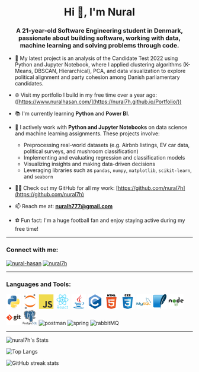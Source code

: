 <h1 align="center">Hi 👋, I'm Nural</h1>
<h3 align="center">A 21-year-old Software Engineering student in Denmark, passionate about building software, working with data, machine learning and solving problems through code.</h3>

- 🔭 My latest project is an analysis of the Candidate Test 2022 using Python and Jupyter Notebook, where I applied clustering algorithms (K-Means, DBSCAN, Hierarchical), PCA, and data visualization to explore political alignment and party cohesion among Danish parliamentary candidates.

- 🌐 Visit my portfolio I build in my free time over a year ago: ([https://www.nuralhasan.com/](https://nural7h.github.io/Portfolio/))

- 📚 I'm currently learning **Python** and **Power BI**.

- 🧠 I actively work with **Python and Jupyter Notebooks** on data science and machine learning assignments. These projects involve:
  - Preprocessing real-world datasets (e.g. Airbnb listings, EV car data, political surveys, and mushroom classification)
  - Implementing and evaluating regression and classification models
  - Visualizing insights and making data-driven decisions
  - Leveraging libraries such as `pandas`, `numpy`, `matplotlib`, `scikit-learn`, and `seaborn`

- 👨‍💻 Check out my GitHub for all my work: [https://github.com/nural7h](https://github.com/nural7h)

- 📫 Reach me at: **nuralh777@gmail.com**

- ⚽ Fun fact: I'm a huge football fan and enjoy staying active during my free time!

---

<h3 align="left">Connect with me:</h3>
<p align="left">
<a href="https://linkedin.com/in/nural-hasan" target="blank"><img align="center" src="https://raw.githubusercontent.com/rahuldkjain/github-profile-readme-generator/master/src/images/icons/Social/linked-in-alt.svg" alt="nural-hasan" height="30" width="40" /></a>
<a href="https://instagram.com/nural7h" target="blank"><img align="center" src="https://raw.githubusercontent.com/rahuldkjain/github-profile-readme-generator/master/src/images/icons/Social/instagram.svg" alt="nural7h" height="30" width="40" /></a>
</p>

---

<h3 align="left">Languages and Tools:</h3>
<p align="left">
  <img src="https://raw.githubusercontent.com/devicons/devicon/master/icons/python/python-original.svg" alt="python" width="40" height="40"/>
  <img src="https://raw.githubusercontent.com/devicons/devicon/master/icons/jupyter/jupyter-original.svg" alt="jupyter" width="40" height="40"/>
  <img src="https://raw.githubusercontent.com/devicons/devicon/master/icons/javascript/javascript-original.svg" alt="javascript" width="40" height="40"/>
  <img src="https://raw.githubusercontent.com/devicons/devicon/master/icons/react/react-original-wordmark.svg" alt="react" width="40" height="40"/>
  <img src="https://raw.githubusercontent.com/devicons/devicon/master/icons/java/java-original.svg" alt="java" width="40" height="40"/>
  <img src="https://raw.githubusercontent.com/devicons/devicon/master/icons/c/c-original.svg" alt="c" width="40" height="40"/>
  <img src="https://raw.githubusercontent.com/devicons/devicon/master/icons/html5/html5-original-wordmark.svg" alt="html5" width="40" height="40"/>
  <img src="https://raw.githubusercontent.com/devicons/devicon/master/icons/css3/css3-original-wordmark.svg" alt="css3" width="40" height="40"/>
  <img src="https://raw.githubusercontent.com/devicons/devicon/master/icons/mysql/mysql-original-wordmark.svg" alt="mysql" width="40" height="40"/>
  <img src="https://raw.githubusercontent.com/devicons/devicon/master/icons/sqlite/sqlite-original.svg" alt="sqlite" width="40" height="40"/>
  <img src="https://raw.githubusercontent.com/devicons/devicon/master/icons/nodejs/nodejs-original-wordmark.svg" alt="nodejs" width="40" height="40"/>
  <img src="https://raw.githubusercontent.com/devicons/devicon/master/icons/git/git-original-wordmark.svg" alt="git" width="40" height="40"/>
  <img src="https://raw.githubusercontent.com/devicons/devicon/master/icons/postgresql/postgresql-original-wordmark.svg" alt="postgresql" width="40" height="40"/>
  <img src="https://www.vectorlogo.zone/logos/getpostman/getpostman-icon.svg" alt="postman" width="40" height="40"/>
  <img src="https://www.vectorlogo.zone/logos/springio/springio-icon.svg" alt="spring" width="40" height="40"/>
  <img src="https://www.vectorlogo.zone/logos/rabbitmq/rabbitmq-icon.svg" alt="rabbitMQ" width="40" height="40"/>
</p>

---

![nural7h's Stats](https://github-readme-stats.vercel.app/api?username=nural7h&theme=tokyonight&show_icons=true&hide_border=true&count_private=true)

![Top Langs](https://github-readme-stats.vercel.app/api/top-langs/?username=nural7h&theme=tokyonight&layout=compact&hide_border=true&langs_count=8)

![GitHub streak stats](https://streak-stats.demolab.com/?user=nural7h&theme=tokyonight&hide_border=true)

